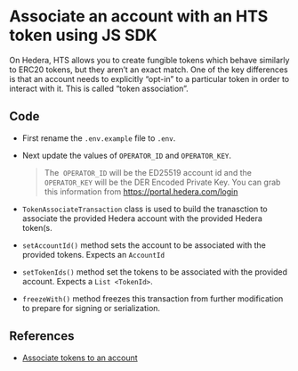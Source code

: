 # Associate an account with an HTS token using JS SDK

On Hedera, HTS allows you to create fungible tokens which behave similarly to ERC20 tokens, but they aren’t an exact match. One of the key differences is that an account needs to explicitly “opt-in” to a particular token in order to interact with it. This is called “token association”.


## Code

* First rename the `.env.example` file to `.env`.
* Next update the values of `OPERATOR_ID` and `OPERATOR_KEY`. 

  >The  `OPERATOR_ID` will be the ED25519 account id and the `OPERATOR_KEY` will be the DER Encoded Private Key. You can grab this information from https://portal.hedera.com/login
* `TokenAssociateTransaction` class is used to build the tranasction to associate the provided Hedera account with the provided Hedera token(s.
* `setAccountId()` method sets the account to be associated with the provided tokens. Expects an `AccountId`
* `setTokenIds()` method set the tokens to be associated with the provided account. Expects a `List <TokenId>`.
* `freezeWith()` method freezes this transaction from further modification to prepare for signing or serialization.


## References

- [Associate tokens to an account](https://docs.hedera.com/hedera/sdks-and-apis/sdks/token-service/associate-tokens-to-an-account)